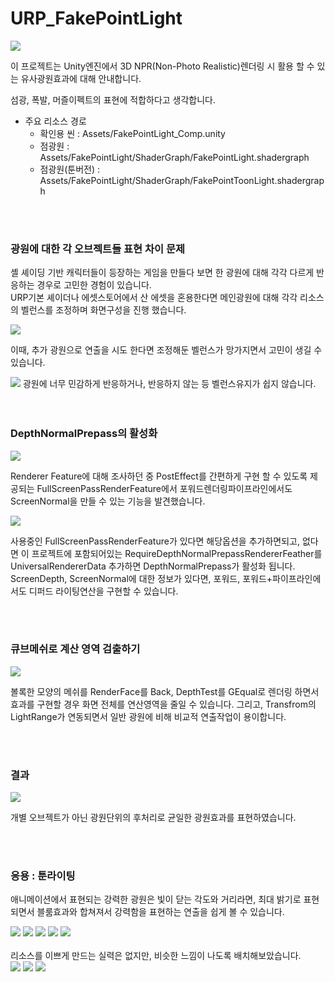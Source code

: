 # URP_FakePointLight


<img src="https://github.com/haiun/URP_FakePointLight/blob/main/ReadmeImage/K-003.png?raw=true"/>

이 프로젝트는 Unity엔진에서 3D NPR(Non-Photo Realistic)렌더링 시 활용 할 수 있는 유사광원효과에 대해 안내합니다.<br>

섬광, 폭발, 머즐이펙트의 표현에 적합하다고 생각합니다.<br>

* 주요 리소스 경로
  * 확인용 씬 : Assets/FakePointLight_Comp.unity
  * 점광원 : Assets/FakePointLight/ShaderGraph/FakePointLight.shadergraph
  * 점광원(툰버전) : Assets/FakePointLight/ShaderGraph/FakePointToonLight.shadergraph

<br>
<br>

### 광원에 대한 각 오브젝트들 표현 차이 문제

셸 셰이딩 기반 캐릭터들이 등장하는 게임을 만들다 보면 한 광원에 대해 각각 다르게 반응하는 경우로 고민한 경험이 있습니다.<br>
URP기본 셰이더나 에셋스토어에서 산 에셋을 혼용한다면 메인광원에 대해 각각 리소스의 벨런스를 조정하며 화면구성을 진행 했습니다.<br>

<img src="https://github.com/haiun/URP_FakePointLight/blob/main/ReadmeImage/K-005.png?raw=true"/>

이때, 추가 광원으로 연출을 시도 한다면 조정해둔 벨런스가 망가지면서 고민이 생길 수 있습니다.<br>

<img src="https://github.com/haiun/URP_FakePointLight/blob/main/ReadmeImage/K-001.png?raw=true"/>
광원에 너무 민감하게 반응하거나, 반응하지 않는 등 벨런스유지가 쉽지 않습니다.<br>
<br>
<br>

### DepthNormalPrepass의 활성화

<img src="https://github.com/haiun/URP_FakePointLight/blob/main/ReadmeImage/K-006.png?raw=true"/>

Renderer Feature에 대해 조사하던 중 PostEffect를 간편하게 구현 할 수 있도록 제공되는 FullScreenPassRenderFeature에서 포워드렌더링파이프라인에서도 ScreenNormal을 만들 수 있는 기능을 발견했습니다.<br>

<img src="https://github.com/haiun/URP_FakePointLight/blob/main/ReadmeImage/K-007.png?raw=true"/>


사용중인 FullScreenPassRenderFeature가 있다면 해당옵션을 추가하면되고, 없다면 이 프로젝트에 포함되어있는 RequireDepthNormalPrepassRendererFeather를 UniversalRendererData 추가하면 DepthNormalPrepass가 활성화 됩니다.
ScreenDepth, ScreenNormal에 대한 정보가 있다면, 포워드, 포워드+파이프라인에서도 디퍼드 라이팅연산을 구현할 수 있습니다.<br>

<br>
<br>

### 큐브메쉬로 계산 영역 검출하기

<img src="https://github.com/haiun/URP_FakePointLight/blob/main/ReadmeImage/K-009.png?raw=true"/>

볼록한 모양의 메쉬를 RenderFace를 Back, DepthTest를 GEqual로 렌더링 하면서 효과를 구현할 경우 화면 전체를 연산영역을 줄일 수 있습니다.
그리고, Transfrom의 LightRange가 연동되면서 일반 광원에 비해 비교적 연출작업이 용이합니다.

<br>
<br>

### 결과

<img src="https://github.com/haiun/URP_FakePointLight/blob/main/ReadmeImage/result1.gif?raw=true"/>

개별 오브젝트가 아닌 광원단위의 후처리로 균일한 광원효과를 표현하였습니다.

<br>
<br>

### 응용 : 툰라이팅

애니메이션에서 표현되는 강력한 광원은 빛이 닫는 각도와 거리라면, 최대 밝기로 표현되면서 블룸효과와 합쳐져서 강력함을 표현하는 연출을 쉽게 볼 수 있습니다.<br>

<img src="https://github.com/haiun/URP_FakePointLight/blob/main/ReadmeImage/GurrenLagannEp1.gif?raw=true"/>
<img src="https://raw.githubusercontent.com/haiun/URP_FakePointLight/refs/heads/main/ReadmeImage/eva_railgun.webp"/>
<img src="https://github.com/haiun/URP_FakePointLight/blob/main/ReadmeImage/simon.png?raw=true"/>
<img src="https://github.com/haiun/URP_FakePointLight/blob/main/ReadmeImage/FrierenEp9.gif?raw=true"/>
<img src="https://github.com/haiun/URP_FakePointLight/blob/main/ReadmeImage/K-008.png?raw=true"/>

<br>
<br>
리소스를 이쁘게 만드는 실력은 없지만, 비슷한 느낌이 나도록 배치해보았습니다.<br>


<img src="https://github.com/haiun/URP_FakePointLight/blob/main/ReadmeImage/resultex1.gif?raw=true"/>
<img src="https://github.com/haiun/URP_FakePointLight/blob/main/ReadmeImage/resultex2.gif?raw=true"/>
<img src="https://github.com/haiun/URP_FakePointLight/blob/main/ReadmeImage/resultex3.gif?raw=true"/>

